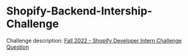 # Shopify-Backend-Intership-Challenge

Challenge description: [Fall 2022 - Shopify Developer Intern Challenge Question](https://docs.google.com/document/d/1PoxpoaJymXmFB3iCMhGL6js-ibht7GO_DkCF2elCySU/edit#heading=h.n7bww7g70ipk)

